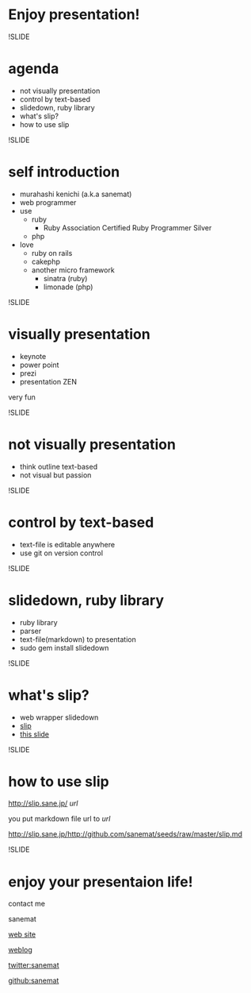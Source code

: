 
# Enjoy presentation!

!SLIDE

# agenda

* not visually presentation
* control by text-based
* slidedown, ruby library
* what's slip?
* how to use slip

!SLIDE

# self introduction

* murahashi kenichi (a.k.a sanemat)
* web programmer
* use
    * ruby
        * Ruby Association Certified Ruby Programmer Silver
    * php
* love
    * ruby on rails
    * cakephp
    * another micro framework
        * sinatra (ruby)
        * limonade (php)

!SLIDE

# visually presentation

* keynote
* power point
* prezi
* presentation ZEN

very fun

!SLIDE

# not visually presentation

* think outline text-based
* not visual but passion

!SLIDE

# control by text-based

* text-file is editable anywhere
* use git on version control

!SLIDE

# slidedown, ruby library

* ruby library
* parser
* text-file(markdown) to presentation
* sudo gem install slidedown

!SLIDE

# what's slip?

* web wrapper slidedown
* [slip](http://slip.sane.jp/)
* [this slide](http://slip.sane.jp/http://github.com/sanemat/seeds/raw/master/slip.md)

!SLIDE

# how to use slip

http://slip.sane.jp/ *url*

you put markdown file url to *url*

http://slip.sane.jp/http://github.com/sanemat/seeds/raw/master/slip.md

!SLIDE

# enjoy your presentaion life!

contact me

sanemat

[web site](http://sane.jp/)

[weblog](http://sane.justblog.jp/)

[twitter:sanemat](http://twitter.com/sanemat)

[github:sanemat](http://github.com/sanemat)
